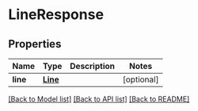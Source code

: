 # LineResponse

## Properties
Name | Type | Description | Notes
------------ | ------------- | ------------- | -------------
**line** | [**Line**](Line.md) |  | [optional] 

[[Back to Model list]](../README.md#documentation-for-models) [[Back to API list]](../README.md#documentation-for-api-endpoints) [[Back to README]](../README.md)


